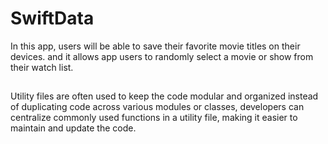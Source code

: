 # SwiftData
In this app, users will be able to save their favorite movie titles on their devices.
and it allows app users to randomly select a movie or show from their watch list.

##
Utility files are often used to keep the code modular and organized instead of duplicating code across
various modules or classes, developers can centralize commonly used functions in a utility file, making
it easier to maintain and update the code.
